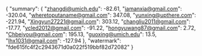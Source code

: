 {
    "summary": {
        "zhangdi@umich.edu": -82.61, 
        "iamanxia@gmail.com": -320.04, 
        "wheretoputaname@gmail.com": 347.08, 
        "yunxing@upthere.com": -221.94, 
        "Xingyun27221@gmail.com": 303.12, 
        "changliu2011@gmail.com": -17.77, 
        "ycled2012@gmail.com": -91.22, 
        "hongyuwang87@gmail.com": 2.72, 
        "Chbeiyou@gmail.com": 195.13, 
        "guoxing@umich.edu": 13.5, 
        "lhx1031@gmail.com": -127.94
    }, 
    "watermark": "fde615fc4f2c2943671d0a022f519bbf82d72082"
}